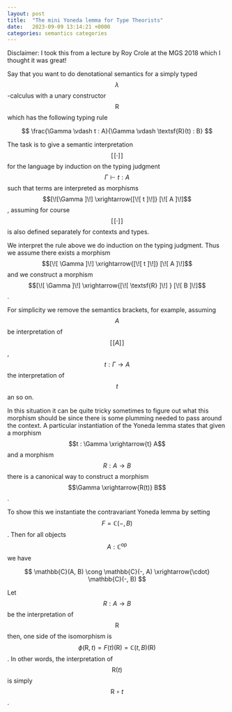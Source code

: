 ```yaml
---
layout: post
title:  "The mini Yoneda lemma for Type Theorists" 
date:   2023-09-09 13:14:21 +0000
categories: semantics categories
---
```


Disclaimer: I took this from a lecture by Roy Crole at the MGS 2018 which I thought it was great!

Say that you want to do denotational semantics for a simply typed $$\lambda$$-calculus with a unary constructor $$\textsf{R}$$ which has the following typing rule

$$
  \frac{\Gamma \vdash t : A}{\Gamma \vdash \textsf{R}(t) : B}
$$

The task is to give a semantic interpretation $$[\![ \cdot ]\!]$$ for the language by
induction on the typing judgment $$\Gamma \vdash t : A$$ such that terms are
interpreted as morphisms $$[\![\Gamma ]\!] \xrightarrow{[\![ t ]\!]} [\![ A ]\!]$$, assuming
for course $$[\![ \cdot ]\!]$$ is also defined separately for contexts and types.

We interpret the rule above we do induction
on the typing judgment. Thus we assume there exists a morphism
$$[\![ \Gamma ]\!] \xrightarrow{[\![ t ]\!]} [\![ A ]\!]$$ and we construct a morphism
$$[\![ \Gamma ]\!] \xrightarrow{[\![ \textsf{R} ]\!] } [\![ B ]\!]$$. 

For simplicity we remove the semantics brackets, for example,
assuming $$A$$ be interpretation of $$[\![ A ]\!]$$, $$t : \Gamma \to A$$ the
interpretation of $$t$$ an so on.

In this situation it can be quite tricky sometimes to figure out what this
morphism should be since there is some plumming needed to pass around the
context. A particular instantiation of the Yoneda lemma states that given a
morphism $$t : \Gamma \xrightarrow{t} A$$ and a morphism $$R : A \to B$$ there is a
canonical way to construct a morphism $$\Gamma \xrightarrow{R(t)} B$$.

To show this we instantiate the contravariant Yoneda lemma
by setting $$F = \mathbb{C}(-, B)$$. Then for all objects $$A : \mathbb{C}^{\text{op}}$$ we have

$$
  \mathbb{C}(A, B) \cong \mathbb{C}(-, A) \xrightarrow{\cdot} \mathbb{C}(-, B)
$$

Let $$R : A \to B$$ be the interpretation of $$\textsf{R}$$ then, one side of the
isomorphism is $$\phi (\textsf{R},t) = F(t)(\textsf{R}) = \mathbb{C}(t, B)(\textsf{R})$$.  In
other words, the interpretation of $$\textsf{R}(t)$$ is simply $$\textsf{R} \circ t$$.
